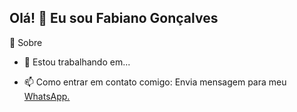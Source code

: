 ## Olá! 👋 Eu sou Fabiano Gonçalves

🧐 Sobre
- 🔭 Estou trabalhando em...

- 📫 Como entrar em contato comigo: Envia mensagem para meu <a href="https://api.whatsapp.com/send/?phone=5521980853345&text&type=phone_number&app_absent=0" target="_blank">WhatsApp.</a>

<!--
**FSGRJ/fsgrj** is a ✨ _special_ ✨ repository because its `README.md` (this file) appears on your GitHub profile.

Aqui estão algumas ideias para você começar:

- 🔭 Estou trabalhando em...
- 🌱 Estou aprendendo...
- 👯 Estou procurando colaborar em...
- 🤔 Estou procurando ajuda com...
- 💬 Pergunte-me sobre...
- 😄 Pronomes:...
- ⚡ Curiosidade:...
-->

